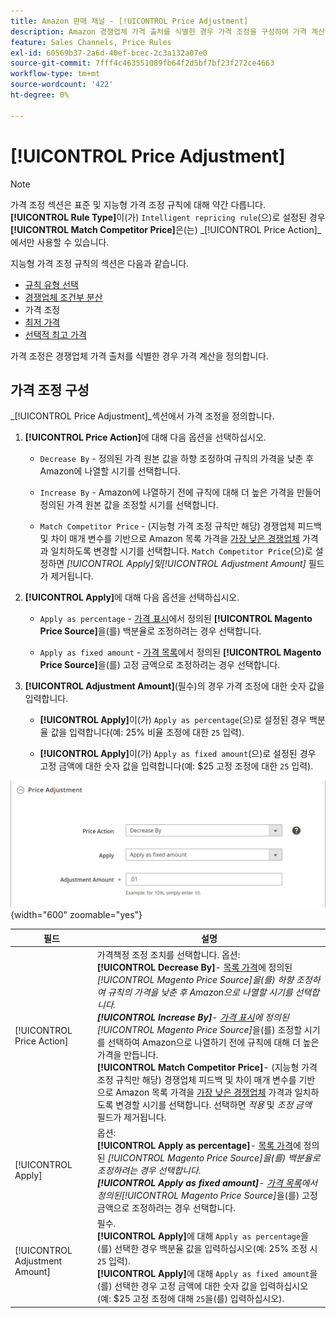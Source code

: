 ```yaml
---
title: Amazon 판매 채널 - [!UICONTROL Price Adjustment]
description: Amazon 경쟁업체 가격 출처를 식별한 경우 가격 조정을 구성하여 가격 계산을 정의합니다.
feature: Sales Channels, Price Rules
exl-id: 60569b37-2a6d-40ef-bcec-2c3a132a07e0
source-git-commit: 7fff4c463551089fb64f2d5bf7bf23f272ce4663
workflow-type: tm+mt
source-wordcount: '422'
ht-degree: 0%

---
```


# [!UICONTROL Price Adjustment]

>[!NOTE]
>
>가격 조정 섹션은 표준 및 지능형 가격 조정 규칙에 대해 약간 다릅니다. **[!UICONTROL Rule Type]**&#x200B;이(가) `Intelligent repricing rule`(으)로 설정된 경우 **[!UICONTROL Match Competitor Price]**&#x200B;은(는) _[!UICONTROL Price Action]_에서만 사용할 수 있습니다.

지능형 가격 조정 규칙의 섹션은 다음과 같습니다.

- [규칙 유형 선택](./intelligent-repricing-rules.md)
- [경쟁업체 조건부 분산](./competitor-conditional-variances.md)
- 가격 조정
- [최저 가격](./floor-price.md)
- [선택적 최고 가격](./optional-ceiling-price.md)

가격 조정은 경쟁업체 가격 출처를 식별한 경우 가격 계산을 정의합니다.

## 가격 조정 구성

_[!UICONTROL Price Adjustment]_섹션에서 가격 조정을 정의합니다.

1. **[!UICONTROL Price Action]**&#x200B;에 대해 다음 옵션을 선택하십시오.

   - `Decrease By` - 정의된 가격 원본 값을 하향 조정하여 규칙의 가격을 낮춘 후 Amazon에 나열할 시기를 선택합니다.

   - `Increase By` - Amazon에 나열하기 전에 규칙에 대해 더 높은 가격을 만들어 정의된 가격 원본 값을 조정할 시기를 선택합니다.

   - `Match Competitor Price` - (지능형 가격 조정 규칙만 해당) 경쟁업체 피드백 및 차이 매개 변수를 기반으로 Amazon 목록 가격을 [가장 낮은 경쟁업체](./lowest-competitor-pricing.md) 가격과 일치하도록 변경할 시기를 선택합니다. `Match Competitor Price`(으)로 설정하면 _[!UICONTROL Apply]_및_[!UICONTROL Adjustment Amount]_ 필드가 제거됩니다.

1. **[!UICONTROL Apply]**&#x200B;에 대해 다음 옵션을 선택하십시오.

   - `Apply as percentage` - [가격 표시](./listing-price.md)에서 정의된 **[!UICONTROL Magento Price Source]**&#x200B;을(를) 백분율로 조정하려는 경우 선택합니다.

   - `Apply as fixed amount` - [가격 목록](./listing-price.md)에서 정의된 **[!UICONTROL Magento Price Source]**&#x200B;을(를) 고정 금액으로 조정하려는 경우 선택합니다.

1. **[!UICONTROL Adjustment Amount]**(필수)의 경우 가격 조정에 대한 숫자 값을 입력합니다.

   - **[!UICONTROL Apply]**&#x200B;이(가) `Apply as percentage`(으)로 설정된 경우 백분율 값을 입력합니다(예: 25% 비율 조정에 대한 `25` 입력).

   - **[!UICONTROL Apply]**&#x200B;이(가) `Apply as fixed amount`(으)로 설정된 경우 고정 금액에 대한 숫자 값을 입력합니다(예: $25 고정 조정에 대한 `25` 입력).

![지능형 가격 조정 규칙 - 가격 조정](assets/amazon-price-adjustment.png){width="600" zoomable="yes"}

| 필드 | 설명 |
|--------------------------------|-------------------------------------------------------------------------------------------------------------------------------------------------------------------------------------------------------------------------------------------------------------------------------------------------------------------------------------------------------------------------------------------------------------------------------------------------------------------------------------------------------------------------------------------------------------------------------------------------------------------------------------------------------------------------------------------------------------------------------------------------------------------------------------------------------------------------------------------------------------------------------------------|
| [!UICONTROL Price Action] | 가격책정 조정 조치를 선택합니다. 옵션:<br>**[!UICONTROL Decrease By]**- [목록 가격](./listing-price.md)에 정의된 _[!UICONTROL Magento Price Source]_을(를) 하향 조정하여 규칙의 가격을 낮춘 후 Amazon으로 나열할 시기를 선택합니다.<br>**[!UICONTROL Increase By]**- [가격 표시](./listing-price.md)에 정의된_[!UICONTROL Magento Price Source]_&#x200B;을(를) 조정할 시기를 선택하여 Amazon으로 나열하기 전에 규칙에 대해 더 높은 가격을 만듭니다.<br>**[!UICONTROL Match Competitor Price]**- (지능형 가격 조정 규칙만 해당) 경쟁업체 피드백 및 차이 매개 변수를 기반으로 Amazon 목록 가격을 [가장 낮은 경쟁업체](./lowest-competitor-pricing.md) 가격과 일치하도록 변경할 시기를 선택합니다. 선택하면 _적용_ 및 _조정 금액_ 필드가 제거됩니다. |
| [!UICONTROL Apply] | 옵션:<br>**[!UICONTROL Apply as percentage]**- [목록 가격](./listing-price.md)에 정의된 _[!UICONTROL Magento Price Source]_을(를) 백분율로 조정하려는 경우 선택합니다.<br>**[!UICONTROL Apply as fixed amount]**- [가격 목록](./listing-price.md)에서 정의된_[!UICONTROL Magento Price Source]_&#x200B;을(를) 고정 금액으로 조정하려는 경우 선택합니다. |
| [!UICONTROL Adjustment Amount] | 필수.<br>**[!UICONTROL Apply]**&#x200B;에 대해 `Apply as percentage`을(를) 선택한 경우 백분율 값을 입력하십시오(예: 25% 조정 시 `25` 입력).<br>**[!UICONTROL Apply]**&#x200B;에 대해 `Apply as fixed amount`을(를) 선택한 경우 고정 금액에 대한 숫자 값을 입력하십시오(예: $25 고정 조정에 대해 `25`을(를) 입력하십시오). |
